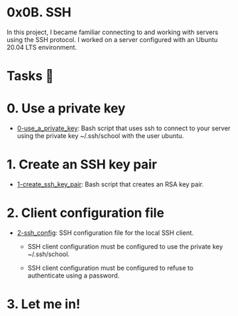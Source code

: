 # 0x0B. SSH

In this project, I became familiar connecting to and working with servers using the SSH protocol. I worked on a server configured with an Ubuntu 20.04 LTS environment.

# Tasks 📃

# 0. Use a private key

  + <u>[0-use_a_private_key]()</u>: Bash script that uses ssh to connect to your server using the private key ~/.ssh/school with the user ubuntu.

# 1. Create an SSH key pair

  + <u>[1-create_ssh_key_pair]()</u>: Bash script that creates an RSA key pair.

# 2. Client configuration file

  + <u>[2-ssh_config]()</u>: SSH configuration file for the local SSH client.

	+ SSH client configuration must be configured to use the private key ~/.ssh/school.

	+ SSH client configuration must be configured to refuse to authenticate using a password.

# 3. Let me in!
